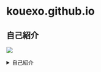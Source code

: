 # kouexo.github.io
## 自己紹介
![](/assets/images/chameleon.png)
<details><summary>自己紹介</summary>

<p> 名前 <br>  
Kou
<p>主な使用言語 <br>  
Python
<p>使ったことがあるプログラミング言語 <br>
C PHP HTML/CSS 

:::note warn
注意
ほぼ忘れました
:::

</details>